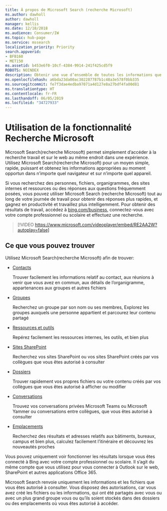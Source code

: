 ```yaml
---
title: À propos de Microsoft Search (recherche Microsoft)
ms.author: dawholl
author: dawholl
manager: kellis
ms.date: 12/18/2018
ms.audience: Consumer/IW
ms.topic: hub-page
ms.service: mssearch
localization_priority: Priority
search.appverid:
- BFB160
- MET150
ms.assetid: b453e6f0-10cf-4384-9914-241f425cd5f9
ROBOTS: NOINDEX
description: Obtenir une vue d’ensemble de toutes les informations que vous trouverez lorsque vous utilisez Microsoft Search (recherche Microsoft)
ms.openlocfilehash: a6bda23da00ac302287787b1c48a3e578f0bb335
ms.sourcegitcommit: fe7f3dae4edba97071a4d127e8a27bdf4fa00d81
ms.translationtype: HT
ms.contentlocale: fr-FR
ms.lasthandoff: 06/05/2019
ms.locfileid: "34727933"
---
```

# <a name="using-microsoft-search"></a>Utilisation de la fonctionnalité Recherche Microsoft

Microsoft Search(recherche Microsoft) permet simplement d’accéder à la recherche travail et sur le web au même endroit dans une expérience. Utilisez Microsoft Search(recherche Microsoft) pour un moyen simple, rapide, puissant et obtenez les informations appropriées au moment opportun dans n’importe quel navigateur et sur n’importe quel appareil.
  
Si vous recherchez des personnes, fichiers, organigrammes, des sites internes et ressources ou des réponses aux questions fréquemment posées, vous pouvez utiliser Microsoft Search (recherche Microsoft) tout au long de votre journée de travail pour obtenir des réponses plus rapides, et gagnez en productivité et travaillez plus intelligemment. Pour obtenir des résultats de travail, accédez à [bing.com/business](https://www.bing.com/business), connectez-vous avec votre compte professionnel ou scolaire et effectuez une recherche. 
  
> [!VIDEO https://www.microsoft.com/videoplayer/embed/RE2AA2W?autoplay=false]

## <a name="what-you-can-find"></a>Ce que vous pouvez trouver
  
Utilisez Microsoft Search(recherche Microsoft) afin de trouver:
  
- [Contacts](find-people-and-groups.md)
    
    Trouver facilement les informations relatif au contact, aux réunions à venir que vous avez en commun, aux détails de l’organigramme, appartenances aux groupes et autres fichiers
    
- [Groupes](find-people-and-groups.md)
    
    Recherchez un groupe par son nom ou ses membres, Explorez les groupes auxquels une personne appartient et parcourez leur contenu partagé
    
- [Ressources et outils](find-resources-tools-and-more.md)
    
    Repérez facilement les ressources internes, les outils, et bien plus
    
- [Sites SharePoint](find-sharepoint-sites.md)
    
    Recherchez vos sites SharePoint ou vos sites SharePoint créés par vos collègues que vous êtes autorisé à consulter
    
- [Dossiers](find-files.md)
    
    Trouver rapidement vos propres fichiers ou votre contenu créés par vos collègues que vous êtes autorisé à afficher ou modifier
    
- [Conversations](find-conversations.md)
    
    Trouvez vos conversations privées Microsoft Teams ou Microsoft Yammer ou conversations entre collègues, que vous êtes autorisé à consulter
    
- [Emplacements](find-locations.md)
    
    Recherchez des résultats et adresses relatifs aux bâtiments, bureaux, campus et bien plus, calculez facilement l’itinéraire et découvrez les nouveautés proches    
    
Vous pouvez uniquement voir fonctionner les résultats lorsque vous êtes connecté à Bing avec votre compte professionnel ou scolaire. Il s’agit du même compte que vous utilisez pour vous connecter à Outlook sur le web, SharePoint et autres applications Office 365. 
  
Microsoft Search renvoie uniquement les informations et les fichiers que vous êtes autorisé à consulter. Vous disposez des autorisations, car vous avez créé les fichiers ou les informations, qui ont été partagés avec vous ou avec un plus grand groupe vous ou qu’ils soient stockés dans des dossiers ou des emplacements où vous êtes autorisé à accéder.

  


